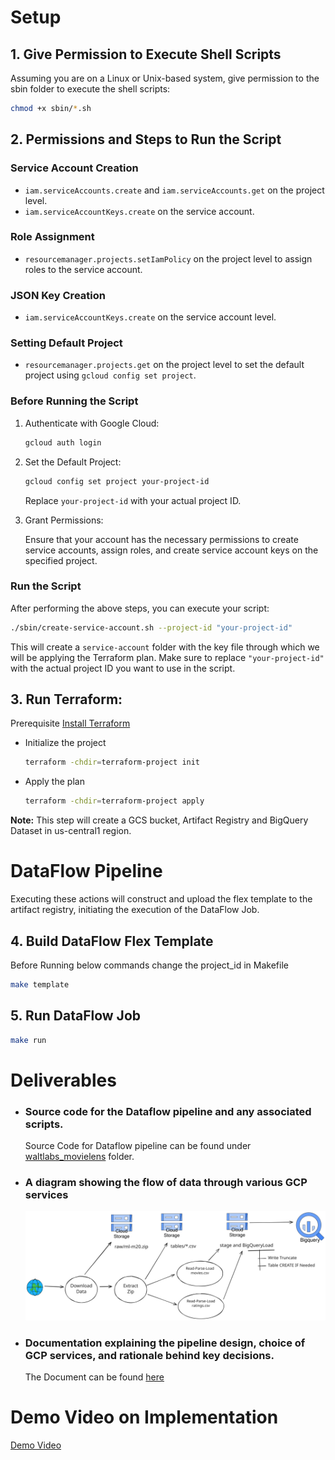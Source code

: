 # Setup

## 1. Give Permission to Execute Shell Scripts

Assuming you are on a Linux or Unix-based system, give permission to the sbin folder to execute the shell scripts:

```bash
chmod +x sbin/*.sh
```

## 2. Permissions and Steps to Run the Script

### Service Account Creation

- `iam.serviceAccounts.create` and `iam.serviceAccounts.get` on the project level.
- `iam.serviceAccountKeys.create` on the service account.

### Role Assignment

- `resourcemanager.projects.setIamPolicy` on the project level to assign roles to the service account.

### JSON Key Creation

- `iam.serviceAccountKeys.create` on the service account level.

### Setting Default Project

- `resourcemanager.projects.get` on the project level to set the default project using `gcloud config set project`.

### Before Running the Script

1. Authenticate with Google Cloud:

   ```bash
   gcloud auth login
   ```

2. Set the Default Project:

   ```bash
   gcloud config set project your-project-id
   ```

   Replace `your-project-id` with your actual project ID.

3. Grant Permissions:

   Ensure that your account has the necessary permissions to create service accounts, assign roles, and create service account keys on the specified project.

### Run the Script

After performing the above steps, you can execute your script:

```bash
./sbin/create-service-account.sh --project-id "your-project-id"
```

This will create a `service-account` folder with the key file through which we will be applying the Terraform plan. Make sure to replace `"your-project-id"` with the actual project ID you want to use in the script.

## 3. Run Terraform:
Prerequisite [Install Terraform](https://developer.hashicorp.com/terraform/tutorials/aws-get-started/install-cli#install-terraform)
- Initialize the project
    ```bash
    terraform -chdir=terraform-project init
    ```
- Apply the plan
    ```bash
    terraform -chdir=terraform-project apply
    ```
**Note:** This step will create a GCS bucket, Artifact Registry and BigQuery Dataset in us-central1 region.

# DataFlow Pipeline

Executing these actions will construct and upload the flex template to the artifact registry, initiating the execution of the DataFlow Job.

## 4. Build DataFlow Flex Template
Before Running below commands change the project_id in Makefile

```bash
make template
```

## 5. Run DataFlow Job
```bash
make run
```
# Deliverables

   - ### **Source code for the Dataflow pipeline and any associated scripts.**
      Source Code for Dataflow pipeline can be found under [waltlabs_movielens](waltlabs_movielens) folder.
   - ### **A diagram showing the flow of data through various GCP services**

      ![Flow of Data](public/flow-of-data.svg)
   - ### **Documentation explaining the pipeline design, choice of GCP services, and rationale behind key decisions.**
      The Document can be found [here](public/key-decisions.md)

# Demo Video on Implementation
[Demo Video](public/Waltlabs-Movielens.mp4)